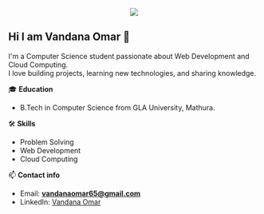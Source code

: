 
<p align="center">
  <img src="https://fs.buttercms.com/resize=width:940/I351RMgSjC6YAj1Ra8pE" />
</p>

## Hi I am Vandana Omar 👋  
I'm a Computer Science student passionate about Web Development and Cloud Computing.  
I love building projects, learning new technologies, and sharing knowledge.  

🎓 **Education**  
- B.Tech in Computer Science from GLA University, Mathura.  

🛠️ **Skills**  
- Problem Solving  
- Web Development  
- Cloud Computing  

📫 **Contact info**  
- Email: **vandanaomar65@gmail.com**  
- LinkedIn: [Vandana Omar](https://www.linkedin.com/in/vandana-omar-1ba123339)  
